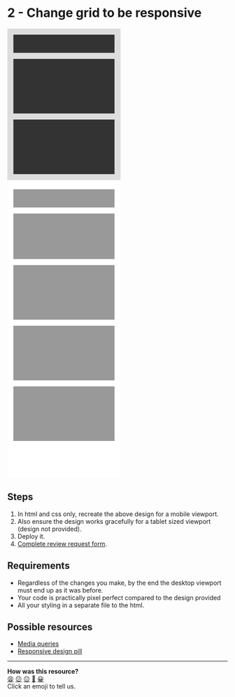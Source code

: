 # 2 - Change grid to be responsive

![Task](./assets/exercise-2.png)

## Steps

1. In html and css only, recreate the above design for a mobile viewport.
2. Also ensure the design works gracefully for a tablet sized viewport (design not provided).
3. Deploy it.
4. [Complete review request form](https://airtable.com/shrPYZwx2GoE4h3Um).

## Requirements

* Regardless of the changes you make, by the end the desktop viewport must end up as it was before.
* Your code is practically pixel perfect compared to the design provided
* All your styling in a separate file to the html.

## Possible resources

* [Media queries](http://css-tricks.com/css-media-queries/)
* [Responsive design pill](../pills/responsive_web_design.md)

<!-- BEGIN GENERATED SECTION DO NOT EDIT -->

---

**How was this resource?**  
[😫](https://airtable.com/shrUJ3t7KLMqVRFKR?prefill_Repository=course&prefill_File=web_design/2-change-grid-responsive.md&prefill_Sentiment=😫) [😕](https://airtable.com/shrUJ3t7KLMqVRFKR?prefill_Repository=course&prefill_File=web_design/2-change-grid-responsive.md&prefill_Sentiment=😕) [😐](https://airtable.com/shrUJ3t7KLMqVRFKR?prefill_Repository=course&prefill_File=web_design/2-change-grid-responsive.md&prefill_Sentiment=😐) [🙂](https://airtable.com/shrUJ3t7KLMqVRFKR?prefill_Repository=course&prefill_File=web_design/2-change-grid-responsive.md&prefill_Sentiment=🙂) [😀](https://airtable.com/shrUJ3t7KLMqVRFKR?prefill_Repository=course&prefill_File=web_design/2-change-grid-responsive.md&prefill_Sentiment=😀)  
Click an emoji to tell us.

<!-- END GENERATED SECTION DO NOT EDIT -->
